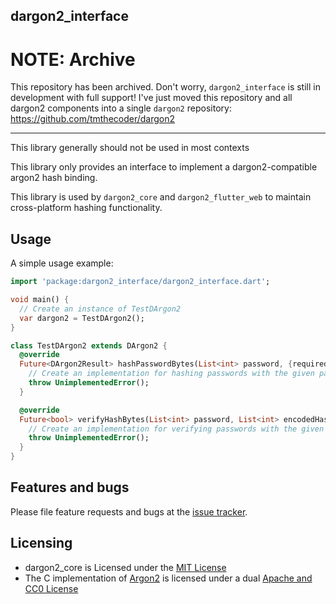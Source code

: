 ## dargon2_interface

# NOTE: Archive

This repository has been archived. Don't worry, `dargon2_interface` is still in development with full support! I've just moved this repository and all dargon2 components into a single `dargon2` repository: https://github.com/tmthecoder/dargon2

---

This library generally should not be used in most contexts

This library only provides an interface to implement a dargon2-compatible argon2 hash binding.

This library is used by `dargon2_core` and `dargon2_flutter_web` to maintain cross-platform hashing functionality.

## Usage

A simple usage example:

```dart
import 'package:dargon2_interface/dargon2_interface.dart';

void main() {
  // Create an instance of TestDArgon2
  var dargon2 = TestDArgon2();
}

class TestDArgon2 extends DArgon2 {
  @override
  Future<DArgon2Result> hashPasswordBytes(List<int> password, {required Salt salt, int iterations = 32, int memory = 256, int parallelism = 2, int length = 32, Argon2Type type = Argon2Type.i, Argon2Version version = Argon2Version.V13}) {
    // Create an implementation for hashing passwords with the given parameters
    throw UnimplementedError();
  }

  @override
  Future<bool> verifyHashBytes(List<int> password, List<int> encodedHash, {Argon2Type type = Argon2Type.i}) {
    // Create an implementation for verifying passwords with the given parameters
    throw UnimplementedError();
  }
}
```

## Features and bugs

Please file feature requests and bugs at the [issue tracker].

[issue tracker]: https://github.com/tmthecoder/dargon2_interface/issues

## Licensing

- dargon2_core is Licensed under the [MIT License]
- The C implementation of [Argon2] is licensed under a dual [Apache and CC0 License]

[MIT License]: https://github.com/tmthecoder/dargon2_interface/blob/main/LICENSE

[Argon2]: https://github.com/P-H-C/phc-winner-argon2

[Apache and CC0 License]: https://github.com/P-H-C/phc-winner-argon2/blob/master/LICENSE
